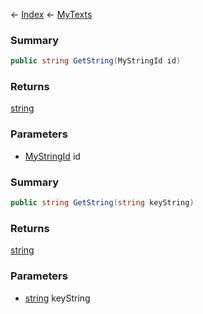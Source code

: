 ← [Index](Api-Index) ← [MyTexts](VRage.MyTexts)

### Summary

```csharp
public string GetString(MyStringId id)
```

### Returns

[string](https://docs.microsoft.com/en-us/dotnet/api/system.string?view=netframework-4.6)

### Parameters

* [MyStringId](VRage.Utils.MyStringId) id
### Summary

```csharp
public string GetString(string keyString)
```

### Returns

[string](https://docs.microsoft.com/en-us/dotnet/api/system.string?view=netframework-4.6)

### Parameters

* [string](https://docs.microsoft.com/en-us/dotnet/api/system.string?view=netframework-4.6) keyString
